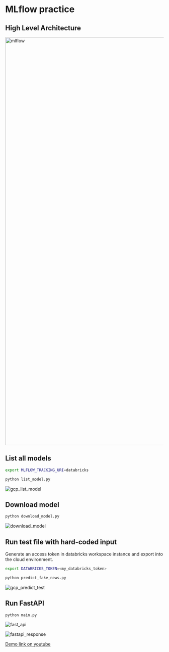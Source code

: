 # MLflow practice

## High Level Architecture

<img width="1291" alt="mlflow" src="https://user-images.githubusercontent.com/97444802/159104126-4d5b322e-8ebf-4622-86a9-9843dd385d9e.png">

## List all models

```bash
export MLFLOW_TRACKING_URI=databricks
```

```python
python list_model.py
```
![gcp_list_model](https://user-images.githubusercontent.com/97444802/159104675-c9233860-5240-44b9-919a-decc90233887.png)

## Download model
```python
python download_model.py
```
![download_model](https://user-images.githubusercontent.com/97444802/159105389-589ce552-ef75-40e3-8cc4-89d8b77194f0.png)

## Run test file with hard-coded input
Generate an access token in databricks workspace instance and export into the cloud environment. 
```bash
export DATABRICKS_TOKEN=<my_databricks_token>
```
```python
python predict_fake_news.py
```
![gcp_predict_test](https://user-images.githubusercontent.com/97444802/159104507-e6b3ad24-4008-4b8f-82c6-f9b695aa450e.png)

## Run FastAPI
```python3
python main.py
```
![fast_api](https://user-images.githubusercontent.com/97444802/159104856-ae69fe20-6b20-4886-9bcd-7d6df66a1a08.png)

![fastapi_response](https://user-images.githubusercontent.com/97444802/159104872-7938a29d-1a4f-413b-ba09-17e21fbdc816.png)

[Demo link on youtube](https://youtu.be/Enq3_JzZsFw)
